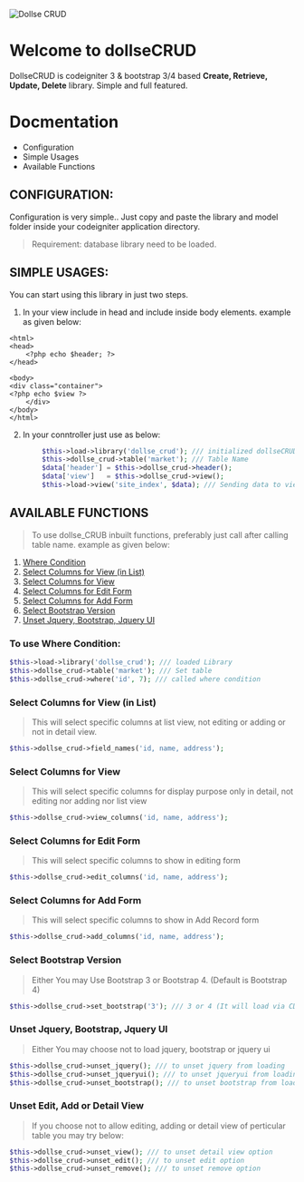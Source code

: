![Dollse CRUD](https://i.imgur.com/PtAzIZ6.png)

# Welcome to dollseCRUD

DollseCRUD is codeigniter 3 & bootstrap 3/4 based **Create, Retrieve, Update, Delete** library. Simple and full featured.

# Docmentation

- Configuration
- Simple Usages
- Available Functions

## CONFIGURATION:
Configuration is very simple.. Just copy and paste the library and model folder inside your codeigniter application directory.
> Requirement: database library need to be loaded.

## SIMPLE USAGES:
You can start using this library in just two steps.
1. In your view include  **<?php echo $header; ?>** in head and include **<?php echo $view ?>** inside body elements. example as given below:

```
<html>
<head>
    <?php echo $header; ?>
</head>

<body>
<div class="container">
<?php echo $view ?>
    </div>
</body>
</html>
```

2. In your conntroller just use as below:

```php
        $this->load->library('dollse_crud'); /// initialized dollseCRUD library
        $this->dollse_crud->table('market'); /// Table Name
        $data['header'] = $this->dollse_crud->header();
        $data['view']   = $this->dollse_crud->view();
        $this->load->view('site_index', $data); /// Sending data to view file
```
## AVAILABLE FUNCTIONS
> To use dollse_CRUB inbuilt functions, preferably just call after calling table name. example as given below:

1. [Where Condition](#to-use-where-condition "Where Condition")
2. [Select Columns for View (in List)](#select-columns-for-view-in-list "Select Columns for View (in List)")
3. [Select Columns for View](#select-columns-for-view "Select Columns for View")
4. [Select Columns for Edit Form](#select-columns-for-edit-form "Select Columns for Edit Form")
5. [Select Columns for Add Form](#select-columns-for-add-form "Select Columns for Add Form")
6. [Select Bootstrap Version](#select-bootstrap-version "Select Bootstrap Version")
7. [Unset Jquery, Bootstrap, Jquery UI](#unset-jquery-bootstrap-jquery-ui "Unset Jquery, Bootstrap, Jquery UI")

### To use Where Condition:

```php
$this->load->library('dollse_crud'); /// loaded Library
$this->dollse_crud->table('market'); /// Set table
$this->dollse_crud->where('id', 7); /// called where condition
```
### Select Columns for View (in List)
> This will select specific columns at list view, not editing or adding or not in detail view.
```php
$this->dollse_crud->field_names('id, name, address');
```
### Select Columns for View
> This will select specific columns for display purpose only in detail, not editing nor adding nor list view
```php
$this->dollse_crud->view_columns('id, name, address');
```
### Select Columns for Edit Form
> This will select specific columns to show in editing form
```php
$this->dollse_crud->edit_columns('id, name, address');
```
### Select Columns for Add Form
> This will select specific columns to show in Add Record form
```php
$this->dollse_crud->add_columns('id, name, address');
```
### Select Bootstrap Version
> Either You may Use Bootstrap 3 or Bootstrap 4. (Default is Bootstrap 4)
```php
$this->dollse_crud->set_bootstrap('3'); /// 3 or 4 (It will load via CDN)
```
### Unset Jquery, Bootstrap, Jquery UI
> Either You may choose not to load jquery, bootstrap or jquery ui
```php
$this->dollse_crud->unset_jquery(); /// to unset jquery from loading
$this->dollse_crud->unset_jqueryui(); /// to unset jqueryui from loading
$this->dollse_crud->unset_bootstrap(); /// to unset bootstrap from loading
```

### Unset Edit, Add or Detail View
> If you choose not to allow editing, adding or detail view of perticular table you may try below:
```php
$this->dollse_crud->unset_view(); /// to unset detail view option
$this->dollse_crud->unset_edit(); /// to unset edit option
$this->dollse_crud->unset_remove(); /// to unset remove option
```